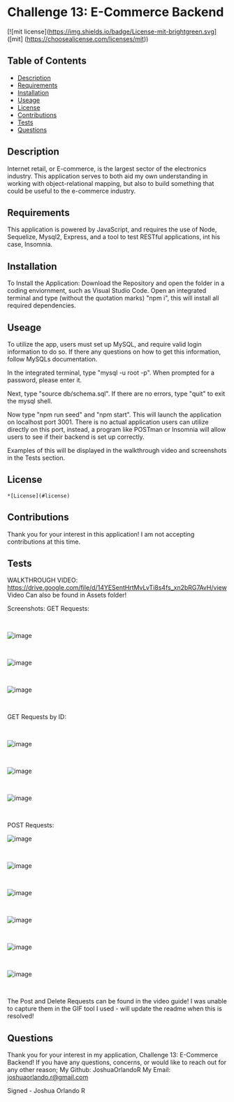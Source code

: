 
  # Challenge 13: E-Commerce Backend

  [![mit license](https://img.shields.io/badge/License-mit-brightgreen.svg] ([mit] (https://choosealicense.com/licenses/mit))
  
  ## Table of Contents 
  * [Description](#description) 
  * [Requirements](#requirements) 
  * [Installation](#installation) 
  * [Useage](#useage) 
  * [License](#license) 
  * [Contributions](#contributions)
  * [Tests](#tests) 
  * [Questions](#questions) 
 
  ## Description
  Internet retail, or E-commerce, is the largest sector of the electronics industry. This application serves to both aid my own understanding in working with object-relational mapping, but also to build something that could be useful to the e-commerce industry.  

  ## Requirements
  This application is powered by JavaScript, and requires the use of Node, Sequelize, Mysql2, Express, and a tool to test RESTful applications, int his case, Insomnia.

  ## Installation
  To Install the Application: Download the Repository and open the folder in a coding enviornment, such as Visual Studio Code. Open an integrated terminal and type (without the quotation marks) "npm i", this will install all required dependencies. 

  ## Useage
  To utilize the app, users must set up MySQL, and require valid login information to do so. If there any questions on how to get this information, follow MySQLs documentation.
  
  In the integrated terminal, type "mysql -u root -p". When prompted for a password, please enter it.

  Next, type "source db/schema.sql". If there are no errors, type "quit" to exit the mysql shell. 
  
  Now type "npm run seed" and "npm start". This will launch the application on localhost port 3001. There is no actual application users can utilize directly on this port, instead, a program like POSTman or Insomnia will allow users to see if their backend is set up correctly. 
  
  Examples of this will be displayed in the walkthrough video and screenshots in the Tests section. 

  ## License 
  
    *[License](#license)

  ## Contributions
  Thank you for your interest in this application! I am not accepting contributions at this time.

  ## Tests 
  WALKTHROUGH VIDEO: https://drive.google.com/file/d/14YESentHrtMvLvTi8s4fs_xn2bRG7AvH/view 
  <br>
  Video Can also be found in Assets folder! 
  
  
  Screenshots:
  GET Requests: 
  
  <br>
  
  ![image](https://user-images.githubusercontent.com/114437149/212577493-884d0024-1e34-487b-be73-a000458e3f14.png)

  <br>
  
  ![image](https://user-images.githubusercontent.com/114437149/212577518-b732d9ce-924c-4ab0-9f32-75824549a8ff.png)

  <br>
  
  ![image](https://user-images.githubusercontent.com/114437149/212577534-8f977de3-34d2-4f51-8a7c-f8646a74ec1d.png)
  
  <br>
  
  
  GET Requests by ID: 
  
  <br>
  
  ![image](https://user-images.githubusercontent.com/114437149/212577563-0c2c23d1-6184-439b-a92d-0866ee33860f.png)

  <br>
  
  ![image](https://user-images.githubusercontent.com/114437149/212577596-b934cc50-024d-4ea3-b512-30ca4dea428c.png)

  <br>
  
  ![image](https://user-images.githubusercontent.com/114437149/212577615-3853996b-fa89-4ed3-a11e-3eacc8e4c7c3.png)

  <br>
  
  POST Requests: 
  <br>
  
  ![image](https://user-images.githubusercontent.com/114437149/212577650-1687c915-f121-46d2-b150-845f6d443817.png)
  
  <br>
  
  ![image](https://user-images.githubusercontent.com/114437149/212577668-c2612604-f9fa-4c27-adea-b213da331f5d.png)
  
  <br>
  
  ![image](https://user-images.githubusercontent.com/114437149/212577692-ffb20147-eed9-4218-b386-0471418467f7.png)
  
  <br>
  
  ![image](https://user-images.githubusercontent.com/114437149/212577727-d7445417-1804-4d97-981b-f11f2b7879cf.png)
  
  <br>
  
  ![image](https://user-images.githubusercontent.com/114437149/212577748-2d43d47a-9c66-472f-b6b3-0a40f37c838d.png)
  
  <br>
  
  ![image](https://user-images.githubusercontent.com/114437149/212577788-c9049589-4275-4ccd-9890-450e83fca907.png)
  
  <br>
  
  The Post and Delete Requests can be found in the video guide! I was unable to capture them in the GIF tool I used - will update the readme when this is resolved! 

  ## Questions 
  Thank you for your interest in my application, Challenge 13: E-Commerce Backend! 
  If you have any questions, concerns, or would like to reach out for any other reason;
  My Github: JoshuaOrlandoR
  My Email: joshuaorlando.r@gmail.com


  Signed - Joshua Orlando R
